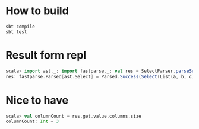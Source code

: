 # How to build

```
sbt compile
sbt test
```

# Result form repl

```scala
scala> import ast._; import fastparse._; val res = SelectParser.parseSelect("SELECT a,b ,c FROM t, d")
res: fastparse.Parsed[ast.Select] = Parsed.Success(Select(List(a, b, c),List(t, d)), 23)
```

# Nice to have

```scala
scala> val columnCount = res.get.value.columns.size
columnCount: Int = 3
```

